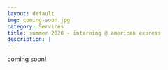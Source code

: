 ```yaml
---
layout: default
img: coming-soon.jpg
category: Services
title: summer 2020 - interning @ american express
description: |
---
```

coming soon!
